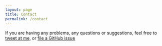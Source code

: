 ```yaml
---
layout: page
title: Contact
permalink: /contact
---
```


If you are having any problems, any questions or suggestions, feel free to [tweet at me](https://twitter.com/intent/tweet?text=%40baguswilar), or [file a GitHub issue](https://github.com/issues)
